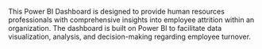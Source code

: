 This Power BI Dashboard is designed to provide human resources professionals with comprehensive insights into employee attrition within an organization. The dashboard is built on Power BI to facilitate data visualization, analysis, and decision-making regarding employee turnover.
